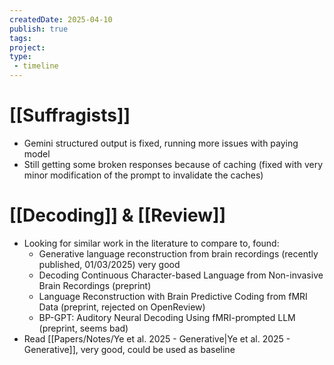 ```yaml
---
createdDate: 2025-04-10
publish: true
tags: 
project: 
type:
 - timeline
---
```

# [[Suffragists]]
- Gemini structured output is fixed, running more issues with paying model
- Still getting some broken responses because of caching (fixed with very minor modification of the prompt to invalidate the caches)

# [[Decoding]] & [[Review]]
- Looking for similar work in the literature to compare to, found:
	- Generative language reconstruction from brain recordings (recently published, 01/03/2025) very good
	- Decoding Continuous Character-based Language from Non-invasive Brain Recordings (preprint)
	- Language Reconstruction with Brain Predictive Coding from fMRI Data (preprint, rejected on OpenReview)
	- BP-GPT: Auditory Neural Decoding Using fMRI-prompted LLM (preprint, seems bad)
- Read [[Papers/Notes/Ye et al. 2025 - Generative|Ye et al. 2025 - Generative]], very good, could be used as baseline